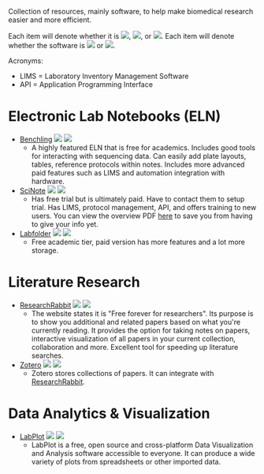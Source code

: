 Collection of resources, mainly software, to help make biomedical research easier and more efficient. 

Each item will denote whether it is ![](https://img.shields.io/badge/-Free-green), ![](https://img.shields.io/badge/-Paid-blue), or ![](https://img.shields.io/badge/-Free%20%26%20Paid-orange). Each item will denote whether the software is ![](https://img.shields.io/badge/-FOSS-green) or ![](https://img.shields.io/badge/-Proprietary-blue).

Acronyms:
- LIMS = Laboratory Inventory Management Software
- API = Application Programming Interface


# Electronic Lab Notebooks (ELN)
  - [Benchling](https://benchling.com) ![](https://img.shields.io/badge/-Free%20%26%20Paid-orange) ![](https://img.shields.io/badge/-Proprietary-blue)
    - A highly featured ELN that is free for academics. Includes good tools for interacting with sequencing data. Can easily add plate layouts, tables, reference protocols within notes. Includes more advanced paid features such as LIMS and automation integration with hardware.
  - [SciNote](https://www.scinote.net/) ![](https://img.shields.io/badge/-Paid-blue) ![](https://img.shields.io/badge/-Proprietary-blue)
    - Has free trial but is ultimately paid. Have to contact them to setup trial. Has LIMS, protocol management, API, and offers training to new users. You can view the overview PDF [here](https://github.com/Optimizer-Prime/awesome-biomedical-stuff/blob/main/resources/SciNote%20ELN%20Functionalities%20Overview_2021.pdf) to save you from having to give your info yet.
  - [Labfolder](https://www.labfolder.com/) ![](https://img.shields.io/badge/-Free%20%26%20Paid-orange) ![](https://img.shields.io/badge/-Proprietary-blue)
    - Free academic tier, paid version has more features and a lot more storage.


# Literature Research
  - [ResearchRabbit](https://www.researchrabbit.ai/) ![](https://img.shields.io/badge/-Free-green) ![](https://img.shields.io/badge/-Proprietary-blue)
    - The website states it is "Free forever for researchers". Its purpose is to show you additional and related papers based on what you're currently reading. It provides the option for taking notes on papers, interactive visualization of all papers in your current collection, collaboration and more. Excellent tool for speeding up literature searches.
  - [Zotero](https://www.zotero.org/) ![](https://img.shields.io/badge/-Free-green) ![](https://img.shields.io/badge/-FOSS-green)
    - Zotero stores collections of papers. It can integrate with [ResearchRabbit](https://www.researchrabbit.ai/). 


# Data Analytics & Visualization
  - [LabPlot](https://labplot.kde.org/) ![](https://img.shields.io/badge/-Free-green) ![](https://img.shields.io/badge/-FOSS-green)
    - LabPlot is a free, open source and cross-platform Data Visualization and Analysis software accessible to everyone. It can produce a wide variety of plots from spreadsheets or other imported data.
